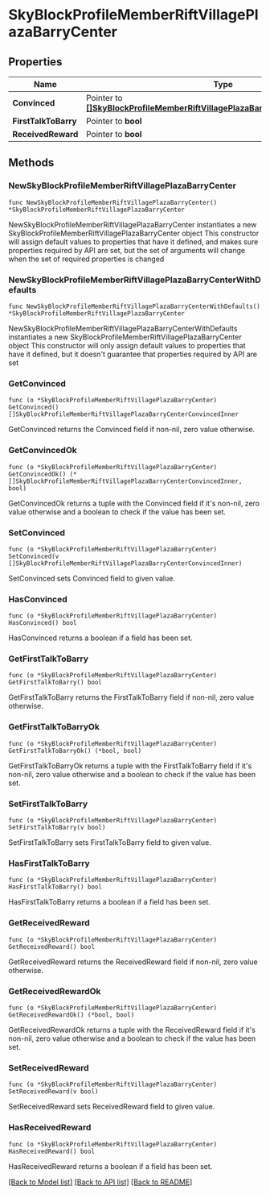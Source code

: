 # SkyBlockProfileMemberRiftVillagePlazaBarryCenter

## Properties

Name | Type | Description | Notes
------------ | ------------- | ------------- | -------------
**Convinced** | Pointer to [**[]SkyBlockProfileMemberRiftVillagePlazaBarryCenterConvincedInner**](SkyBlockProfileMemberRiftVillagePlazaBarryCenterConvincedInner.md) |  | [optional] 
**FirstTalkToBarry** | Pointer to **bool** |  | [optional] 
**ReceivedReward** | Pointer to **bool** |  | [optional] 

## Methods

### NewSkyBlockProfileMemberRiftVillagePlazaBarryCenter

`func NewSkyBlockProfileMemberRiftVillagePlazaBarryCenter() *SkyBlockProfileMemberRiftVillagePlazaBarryCenter`

NewSkyBlockProfileMemberRiftVillagePlazaBarryCenter instantiates a new SkyBlockProfileMemberRiftVillagePlazaBarryCenter object
This constructor will assign default values to properties that have it defined,
and makes sure properties required by API are set, but the set of arguments
will change when the set of required properties is changed

### NewSkyBlockProfileMemberRiftVillagePlazaBarryCenterWithDefaults

`func NewSkyBlockProfileMemberRiftVillagePlazaBarryCenterWithDefaults() *SkyBlockProfileMemberRiftVillagePlazaBarryCenter`

NewSkyBlockProfileMemberRiftVillagePlazaBarryCenterWithDefaults instantiates a new SkyBlockProfileMemberRiftVillagePlazaBarryCenter object
This constructor will only assign default values to properties that have it defined,
but it doesn't guarantee that properties required by API are set

### GetConvinced

`func (o *SkyBlockProfileMemberRiftVillagePlazaBarryCenter) GetConvinced() []SkyBlockProfileMemberRiftVillagePlazaBarryCenterConvincedInner`

GetConvinced returns the Convinced field if non-nil, zero value otherwise.

### GetConvincedOk

`func (o *SkyBlockProfileMemberRiftVillagePlazaBarryCenter) GetConvincedOk() (*[]SkyBlockProfileMemberRiftVillagePlazaBarryCenterConvincedInner, bool)`

GetConvincedOk returns a tuple with the Convinced field if it's non-nil, zero value otherwise
and a boolean to check if the value has been set.

### SetConvinced

`func (o *SkyBlockProfileMemberRiftVillagePlazaBarryCenter) SetConvinced(v []SkyBlockProfileMemberRiftVillagePlazaBarryCenterConvincedInner)`

SetConvinced sets Convinced field to given value.

### HasConvinced

`func (o *SkyBlockProfileMemberRiftVillagePlazaBarryCenter) HasConvinced() bool`

HasConvinced returns a boolean if a field has been set.

### GetFirstTalkToBarry

`func (o *SkyBlockProfileMemberRiftVillagePlazaBarryCenter) GetFirstTalkToBarry() bool`

GetFirstTalkToBarry returns the FirstTalkToBarry field if non-nil, zero value otherwise.

### GetFirstTalkToBarryOk

`func (o *SkyBlockProfileMemberRiftVillagePlazaBarryCenter) GetFirstTalkToBarryOk() (*bool, bool)`

GetFirstTalkToBarryOk returns a tuple with the FirstTalkToBarry field if it's non-nil, zero value otherwise
and a boolean to check if the value has been set.

### SetFirstTalkToBarry

`func (o *SkyBlockProfileMemberRiftVillagePlazaBarryCenter) SetFirstTalkToBarry(v bool)`

SetFirstTalkToBarry sets FirstTalkToBarry field to given value.

### HasFirstTalkToBarry

`func (o *SkyBlockProfileMemberRiftVillagePlazaBarryCenter) HasFirstTalkToBarry() bool`

HasFirstTalkToBarry returns a boolean if a field has been set.

### GetReceivedReward

`func (o *SkyBlockProfileMemberRiftVillagePlazaBarryCenter) GetReceivedReward() bool`

GetReceivedReward returns the ReceivedReward field if non-nil, zero value otherwise.

### GetReceivedRewardOk

`func (o *SkyBlockProfileMemberRiftVillagePlazaBarryCenter) GetReceivedRewardOk() (*bool, bool)`

GetReceivedRewardOk returns a tuple with the ReceivedReward field if it's non-nil, zero value otherwise
and a boolean to check if the value has been set.

### SetReceivedReward

`func (o *SkyBlockProfileMemberRiftVillagePlazaBarryCenter) SetReceivedReward(v bool)`

SetReceivedReward sets ReceivedReward field to given value.

### HasReceivedReward

`func (o *SkyBlockProfileMemberRiftVillagePlazaBarryCenter) HasReceivedReward() bool`

HasReceivedReward returns a boolean if a field has been set.


[[Back to Model list]](../README.md#documentation-for-models) [[Back to API list]](../README.md#documentation-for-api-endpoints) [[Back to README]](../README.md)


